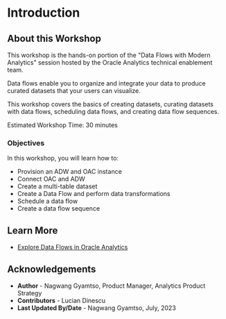 # Introduction

## About this Workshop

This workshop is the hands-on portion of the "Data Flows with Modern Analytics" session hosted by the Oracle Analytics technical enablement team.

Data flows enable you to organize and integrate your data to produce curated datasets that your users can visualize.

This workshop covers the basics of creating datasets, curating datasets with data flows, scheduling data flows, and creating data flow sequences.

Estimated Workshop Time: 30 minutes


### Objectives

In this workshop, you will learn how to:
* Provision an ADW and OAC instance
* Connect OAC and ADW
* Create a multi-table dataset
* Create a Data Flow and perform data transformations
* Schedule a data flow
* Create a data flow sequence

## Learn More
* [Explore Data Flows in Oracle Analytics](https://docs.oracle.com/en/cloud/paas/analytics-cloud/tutorial-explore-data-flows/#before_you_begin)

## Acknowledgements
* **Author** - Nagwang Gyamtso, Product Manager, Analytics Product Strategy
* **Contributors** -  Lucian Dinescu
* **Last Updated By/Date** - Nagwang Gyamtso, July, 2023
